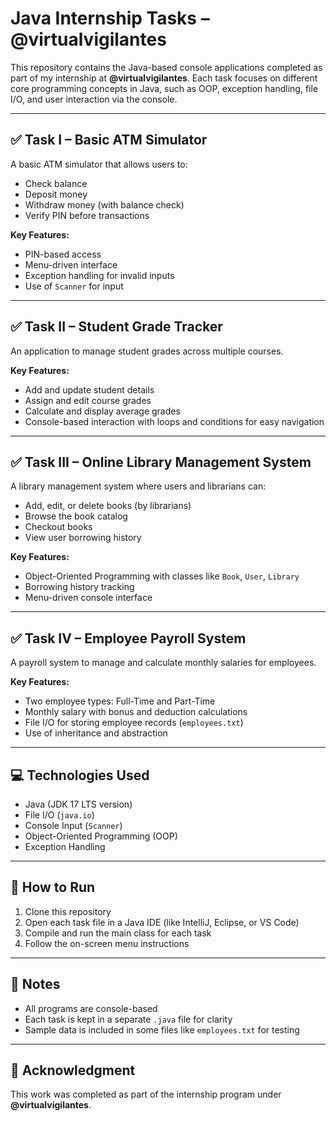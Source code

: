 # Java Internship Tasks – @virtualvigilantes

This repository contains the Java-based console applications completed as part of my internship at **@virtualvigilantes**. Each task focuses on different core programming concepts in Java, such as OOP, exception handling, file I/O, and user interaction via the console.

---

## ✅ Task I – Basic ATM Simulator

A basic ATM simulator that allows users to:
- Check balance
- Deposit money
- Withdraw money (with balance check)
- Verify PIN before transactions

**Key Features:**
- PIN-based access
- Menu-driven interface
- Exception handling for invalid inputs
- Use of `Scanner` for input

---

## ✅ Task II – Student Grade Tracker

An application to manage student grades across multiple courses.

**Key Features:**
- Add and update student details
- Assign and edit course grades
- Calculate and display average grades
- Console-based interaction with loops and conditions for easy navigation

---

## ✅ Task III – Online Library Management System

A library management system where users and librarians can:
- Add, edit, or delete books (by librarians)
- Browse the book catalog
- Checkout books
- View user borrowing history

**Key Features:**
- Object-Oriented Programming with classes like `Book`, `User`, `Library`
- Borrowing history tracking
- Menu-driven console interface

---

## ✅ Task IV – Employee Payroll System

A payroll system to manage and calculate monthly salaries for employees.

**Key Features:**
- Two employee types: Full-Time and Part-Time
- Monthly salary with bonus and deduction calculations
- File I/O for storing employee records (`employees.txt`)
- Use of inheritance and abstraction

---

## 💻 Technologies Used

- Java (JDK 17 LTS version)
- File I/O (`java.io`)
- Console Input (`Scanner`)
- Object-Oriented Programming (OOP)
- Exception Handling

---

## 📁 How to Run

1. Clone this repository  
2. Open each task file in a Java IDE (like IntelliJ, Eclipse, or VS Code)  
3. Compile and run the main class for each task  
4. Follow the on-screen menu instructions

---

## 📌 Notes

- All programs are console-based
- Each task is kept in a separate `.java` file for clarity
- Sample data is included in some files like `employees.txt` for testing

---

## 🙌 Acknowledgment

This work was completed as part of the internship program under **@virtualvigilantes**.

